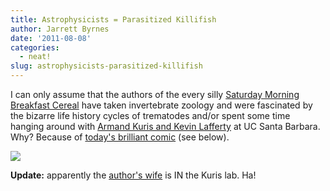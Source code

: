 ```yaml
---
title: Astrophysicists = Parasitized Killifish
author: Jarrett Byrnes
date: '2011-08-08'
categories:
  - neat!
slug: astrophysicists-parasitized-killifish
---
```


I can only assume that the authors of the every silly [Saturday Morning Breakfast Cereal](http://www.smbc-comics.com/) have taken invertebrate zoology and were fascinated by the bizarre life history cycles of trematodes and/or spent some time hanging around with [Armand Kuris and Kevin Lafferty](http://www.lifesci.ucsb.edu/eemb/labs/kuris/) at UC Santa Barbara.  Why?  Because of [today's brilliant comic](http://www.smbc-comics.com/index.php?db=comics&id=2331#comic) (see below).

[
![](http://www.smbc-comics.com/comics/20110808.gif)](http://www.smbc-comics.com/index.php?db=comics&id=2331)

**Update:** apparently the [author's wife](http://www.weinersmith.com/) is IN the Kuris lab.  Ha!
